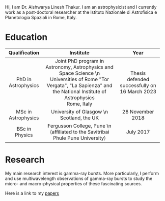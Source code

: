 

Hi, I am Dr. Aishwarya Linesh Thakur. I am an astrophysicist and I currently work as a post-doctoral researcher at the Istituto Nazionale di Astrofisica e Planetologia Spaziali in Rome, Italy.

# Education

|Qualification | Institute | Year |
|:---:|:---:|:---:|
| PhD in Astrophysics | Joint PhD program in Astronomy, Astrophysics and Space Science \n Universities of Rome "Tor Vergata", "La Sapienza" and the National Institute of Astrophysics <br> Rome, Italy | Thesis defended successfully on 16 March 2023 |
| MSc in Astrophysics | University of Glasgow \n Scotland, the UK | 28 November 2018 |
| BSc in Physics | Fergusson College, Pune \n (affiliated to the Savitribai Phule Pune University) | July 2017 |

# Research

My main research interest is gamma-ray bursts. More particularly, I perform and use multiwavelength observations of gamma-ray bursts to study the micro- and macro-physical properties of these fascinating sources. 

Here is a link to my [papers](https://ui.adsabs.harvard.edu/search/q=orcid%3A0000-0001-9354-2308&sort=date%20desc%2C%20bibcode%20desc&p_=0)
